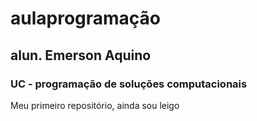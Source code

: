 # aulaprogramação
## alun. Emerson Aquino
### UC - programação de soluções computacionais
Meu primeiro repositório, ainda sou leigo

